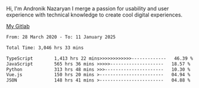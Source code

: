 Hi, I'm Andronik Nazaryan
I merge a passion for usability and user experience with technical knowledge to create cool digital experiences.

[My Gitlab](https://gitlab.com/anridev24)

<!--START_SECTION:waka-->

```txt
From: 28 March 2020 - To: 11 January 2025

Total Time: 3,046 hrs 33 mins

TypeScript        1,413 hrs 22 mins>>>>>>>>>>>>-------------   46.39 %
JavaScript        565 hrs 36 mins >>>>>--------------------   18.57 %
Python            313 hrs 48 mins >>>----------------------   10.30 %
Vue.js            150 hrs 20 mins >------------------------   04.94 %
JSON              148 hrs 41 mins >------------------------   04.88 %
```

<!--END_SECTION:waka-->
